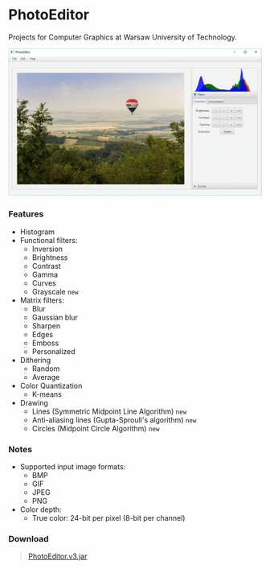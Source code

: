 # PhotoEditor
Projects for Computer Graphics at Warsaw University of Technology.

![Screenshot](https://raw.githubusercontent.com/davidmigloz/computer-graphics/master/src/main/resources/screenshot.gif)

### Features
- Histogram
- Functional filters:
  + Inversion
  + Brightness
  + Contrast
  + Gamma
  + Curves
  + Grayscale `new`
- Matrix filters:
  + Blur
  + Gaussian blur
  + Sharpen
  + Edges
  + Emboss
  + Personalized
- Dithering
  + Random 
  + Average 
- Color Quantization
  + K-means 
- Drawing
  + Lines (Symmetric Midpoint Line Algorithm) `new`
  + Anti-aliasing lines (Gupta-Sproull's algorithm) `new`
  + Circles (Midpoint Circle Algorithm) `new`

### Notes
- Supported input image formats:
  + BMP
  + GIF
  + JPEG
  + PNG
- Color depth:
  + True color: 24-bit per pixel (8-bit per channel)

### Download
> [PhotoEditor.v3.jar](https://github.com/davidmigloz/computer-graphics/releases/download/v3/PhotoEditor.v3.jar)
